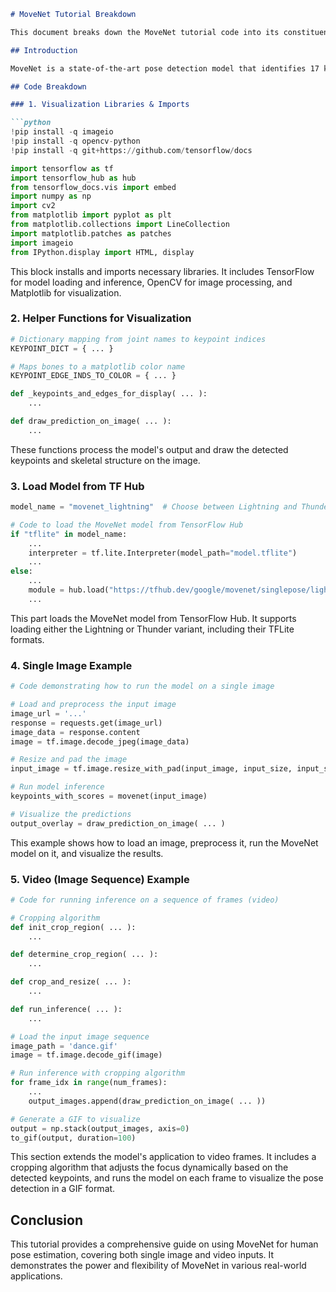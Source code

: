 ```markdown
# MoveNet Tutorial Breakdown

This document breaks down the MoveNet tutorial code into its constituent parts, explaining each section in detail.

## Introduction

MoveNet is a state-of-the-art pose detection model that identifies 17 key points of a human body. It's available in two variants: Lightning (for speed) and Thunder (for accuracy), suitable for real-time applications in health and fitness.

## Code Breakdown

### 1. Visualization Libraries & Imports

```python
!pip install -q imageio
!pip install -q opencv-python
!pip install -q git+https://github.com/tensorflow/docs

import tensorflow as tf
import tensorflow_hub as hub
from tensorflow_docs.vis import embed
import numpy as np
import cv2
from matplotlib import pyplot as plt
from matplotlib.collections import LineCollection
import matplotlib.patches as patches
import imageio
from IPython.display import HTML, display
```

This block installs and imports necessary libraries. It includes TensorFlow for model loading and inference, OpenCV for image processing, and Matplotlib for visualization.

### 2. Helper Functions for Visualization

```python
# Dictionary mapping from joint names to keypoint indices
KEYPOINT_DICT = { ... }

# Maps bones to a matplotlib color name
KEYPOINT_EDGE_INDS_TO_COLOR = { ... }

def _keypoints_and_edges_for_display( ... ):
    ...

def draw_prediction_on_image( ... ):
    ...
```

These functions process the model's output and draw the detected keypoints and skeletal structure on the image.

### 3. Load Model from TF Hub

```python
model_name = "movenet_lightning"  # Choose between Lightning and Thunder

# Code to load the MoveNet model from TensorFlow Hub
if "tflite" in model_name:
    ...
    interpreter = tf.lite.Interpreter(model_path="model.tflite")
    ...
else:
    ...
    module = hub.load("https://tfhub.dev/google/movenet/singlepose/lightning/4")
    ...
```

This part loads the MoveNet model from TensorFlow Hub. It supports loading either the Lightning or Thunder variant, including their TFLite formats.

### 4. Single Image Example

```python
# Code demonstrating how to run the model on a single image

# Load and preprocess the input image
image_url = '...'
response = requests.get(image_url)
image_data = response.content
image = tf.image.decode_jpeg(image_data)

# Resize and pad the image
input_image = tf.image.resize_with_pad(input_image, input_size, input_size)

# Run model inference
keypoints_with_scores = movenet(input_image)

# Visualize the predictions
output_overlay = draw_prediction_on_image( ... )
```

This example shows how to load an image, preprocess it, run the MoveNet model on it, and visualize the results.

### 5. Video (Image Sequence) Example

```python
# Code for running inference on a sequence of frames (video)

# Cropping algorithm
def init_crop_region( ... ):
    ...

def determine_crop_region( ... ):
    ...

def crop_and_resize( ... ):
    ...

def run_inference( ... ):
    ...

# Load the input image sequence
image_path = 'dance.gif'
image = tf.image.decode_gif(image)

# Run inference with cropping algorithm
for frame_idx in range(num_frames):
    ...
    output_images.append(draw_prediction_on_image( ... ))

# Generate a GIF to visualize
output = np.stack(output_images, axis=0)
to_gif(output, duration=100)
```

This section extends the model's application to video frames. It includes a cropping algorithm that adjusts the focus dynamically based on the detected keypoints, and runs the model on each frame to visualize the pose detection in a GIF format.

## Conclusion

This tutorial provides a comprehensive guide on using MoveNet for human pose estimation, covering both single image and video inputs. It demonstrates the power and flexibility of MoveNet in various real-world applications.
```
